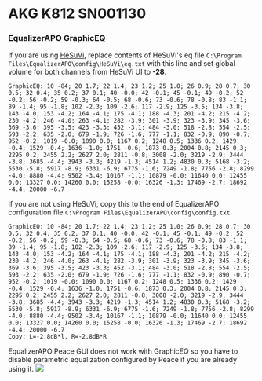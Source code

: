 # AKG K812 SN001130
### EqualizerAPO GraphicEQ
If you are using [HeSuVi](https://sourceforge.net/projects/hesuvi/), replace contents of HeSuVi's eq file `C:\Program Files\EqualizerAPO\config\HeSuVi\eq.txt` with this line and set global volume for both channels from HeSuVi UI to **-28**.
```
GraphicEQ: 10 -84; 20 1.7; 22 1.4; 23 1.2; 25 1.0; 26 0.9; 28 0.7; 30 0.5; 32 0.4; 35 0.2; 37 0.1; 40 -0.0; 42 -0.1; 45 -0.1; 49 -0.2; 52 -0.2; 56 -0.2; 59 -0.3; 64 -0.5; 68 -0.6; 73 -0.6; 78 -0.8; 83 -1.1; 89 -1.4; 95 -1.8; 102 -2.3; 109 -2.6; 117 -2.9; 125 -3.5; 134 -3.8; 143 -4.0; 153 -4.2; 164 -4.1; 175 -4.1; 188 -4.3; 201 -4.2; 215 -4.2; 230 -4.2; 246 -4.0; 263 -4.1; 282 -3.9; 301 -3.9; 323 -3.9; 345 -3.6; 369 -3.6; 395 -3.5; 423 -3.3; 452 -3.1; 484 -3.0; 518 -2.8; 554 -2.5; 593 -2.2; 635 -2.0; 679 -1.9; 726 -1.6; 777 -1.1; 832 -0.9; 890 -0.7; 952 -0.2; 1019 -0.0; 1090 0.0; 1167 0.2; 1248 0.5; 1336 0.2; 1429 -0.4; 1529 -0.4; 1636 -1.0; 1751 -0.6; 1873 0.3; 2004 0.8; 2145 0.3; 2295 0.2; 2455 2.2; 2627 2.0; 2811 -0.8; 3008 -2.0; 3219 -2.9; 3444 -3.8; 3685 -4.4; 3943 -3.3; 4219 -1.3; 4514 1.2; 4830 0.3; 5168 -3.2; 5530 -5.8; 5917 -8.9; 6331 -6.9; 6775 -1.6; 7249 -1.8; 7756 -2.8; 8299 -4.0; 8880 -4.4; 9502 -3.4; 10167 -1.1; 10879 -0.0; 11640 0.0; 12455 0.0; 13327 0.0; 14260 0.0; 15258 -0.0; 16326 -1.3; 17469 -2.7; 18692 -4.4; 20000 -6.7
```
If you are not using HeSuVi, copy this to the end of EqualizerAPO configuration file `C:\Program Files\EqualizerAPO\config\config.txt`.
```
GraphicEQ: 10 -84; 20 1.7; 22 1.4; 23 1.2; 25 1.0; 26 0.9; 28 0.7; 30 0.5; 32 0.4; 35 0.2; 37 0.1; 40 -0.0; 42 -0.1; 45 -0.1; 49 -0.2; 52 -0.2; 56 -0.2; 59 -0.3; 64 -0.5; 68 -0.6; 73 -0.6; 78 -0.8; 83 -1.1; 89 -1.4; 95 -1.8; 102 -2.3; 109 -2.6; 117 -2.9; 125 -3.5; 134 -3.8; 143 -4.0; 153 -4.2; 164 -4.1; 175 -4.1; 188 -4.3; 201 -4.2; 215 -4.2; 230 -4.2; 246 -4.0; 263 -4.1; 282 -3.9; 301 -3.9; 323 -3.9; 345 -3.6; 369 -3.6; 395 -3.5; 423 -3.3; 452 -3.1; 484 -3.0; 518 -2.8; 554 -2.5; 593 -2.2; 635 -2.0; 679 -1.9; 726 -1.6; 777 -1.1; 832 -0.9; 890 -0.7; 952 -0.2; 1019 -0.0; 1090 0.0; 1167 0.2; 1248 0.5; 1336 0.2; 1429 -0.4; 1529 -0.4; 1636 -1.0; 1751 -0.6; 1873 0.3; 2004 0.8; 2145 0.3; 2295 0.2; 2455 2.2; 2627 2.0; 2811 -0.8; 3008 -2.0; 3219 -2.9; 3444 -3.8; 3685 -4.4; 3943 -3.3; 4219 -1.3; 4514 1.2; 4830 0.3; 5168 -3.2; 5530 -5.8; 5917 -8.9; 6331 -6.9; 6775 -1.6; 7249 -1.8; 7756 -2.8; 8299 -4.0; 8880 -4.4; 9502 -3.4; 10167 -1.1; 10879 -0.0; 11640 0.0; 12455 0.0; 13327 0.0; 14260 0.0; 15258 -0.0; 16326 -1.3; 17469 -2.7; 18692 -4.4; 20000 -6.7
Copy: L=-2.8dB*l, R=-2.8dB*R
```
EqualizerAPO Peace GUI does not work with GraphicEQ so you have to disable parametric equalization configured by Peace if you are already using it.
![](https://raw.githubusercontent.com/jaakkopasanen/AutoEq/master/results/SBAF-Serious/innerfidelity/onear/AKG%20K812%20SN001130/AKG%20K812%20SN001130.png)
